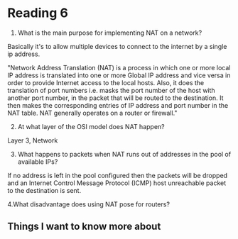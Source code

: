 # Reading 6

1. What is the main purpose for implementing NAT on a network?

Basically it's to allow multiple devices to connect to the internet by a single ip address.

"Network Address Translation (NAT) is a process in which one or more local IP address is translated into one or more Global IP address and vice versa in order to provide Internet access to the local hosts. Also, it does the translation of port numbers i.e. masks the port number of the host with another port number, in the packet that will be routed to the destination. It then makes the corresponding entries of IP address and port number in the NAT table. NAT generally operates on a router or firewall."



2. At what layer of the OSI model does NAT happen?

Layer 3, Network

3. What happens to packets when NAT runs out of addresses in the pool of available IPs?

If no address is left in the pool configured then the packets will be dropped and an Internet Control Message Protocol (ICMP) host unreachable packet to the destination is sent. 

4.What disadvantage does using NAT pose for routers?



## Things I want to know more about

